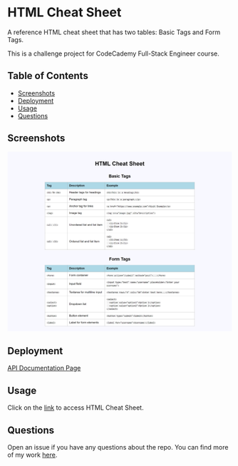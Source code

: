 # HTML Cheat Sheet

A reference HTML cheat sheet that has two tables: Basic Tags and Form Tags.

This is a challenge project for CodeCademy Full-Stack Engineer course.

## Table of Contents

- [Screenshots](#screenshots)
- [Deployment](#deployment)
- [Usage](#usage)
- [Questions](#questions)

## Screenshots

![Screenshot](./assets/images/cheat-sheet-screenshot.png)

## Deployment

[API Documentation Page](https://zolotavina.github.io/cheat-sheet/)

## Usage

Click on the [link](https://zolotavina.github.io/cheat-sheet/) to access HTML Cheat Sheet.

## Questions

Open an issue if you have any questions about the repo. You can find more of my work [here](https://github.com/zolotavina).